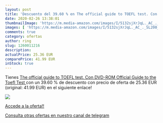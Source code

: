 ```yaml
---
layout: post
title: 'Descuento del 39.60 % en The official guide to TOEFL test. Con DV'
date: 2020-02-26 13:38:01
thumbnailImage: 'https://m.media-amazon.com/images/I/5132sjXrJqL._AC_._SL200_.jpg'
images: [ 'https://m.media-amazon.com/images/I/5132sjXrJqL._AC_._SL200_.jpg' ]
comments: true
category: ofertas
author: ring
slug: 1260011216
description:
actualPrice: 25.36 EUR
comparePrice: 41.99 EUR
inStock: true
---
```


Tienes [The official guide to TOEFL test. Con DVD-ROM  Official Guide to the Toefl Test ](https://www.amazon.com/dp/1260011216/?tag=redken08-20) con un 39.60 % de descuento con precio de oferta de 25.36 EUR (original: 41.99 EUR) en el siguiente enlace!

[![](https://m.media-amazon.com/images/I/5132sjXrJqL._AC_._SL200_.jpg)](https://www.amazon.com/dp/1260011216/?tag=redken08-20)

[Accede a la oferta!!](https://www.amazon.com/dp/1260011216/?tag=redken08-20)

[Consulta otras ofertas en nuestro canal de telegram](https://t.me/s/ofertas25)
